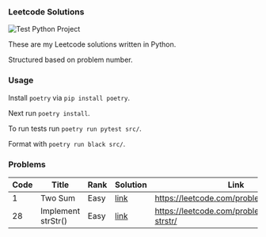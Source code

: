 ### Leetcode Solutions

![Test Python Project](https://github.com/ashleyconnor/leetcode/workflows/Test%20Python%20Project/badge.svg)

These are my Leetcode solutions written in Python.

Structured based on problem number.

### Usage

Install `poetry` via `pip install poetry`.

Next run `poetry install`.

To run tests run `poetry run pytest src/`.

Format with `poetry run black src/`.

### Problems

| Code | Title              | Rank | Solution                      | Link                                            |
| ---- | ------------------ | ---- | ----------------------------- | ----------------------------------------------- |
| 1    | Two Sum            | Easy | [link](/lib/two_sum)          | https://leetcode.com/problems/two-sum/          |
| 28   | Implement strStr() | Easy | [link](/lib/implement_strstr) | https://leetcode.com/problems/implement-strstr/ |
